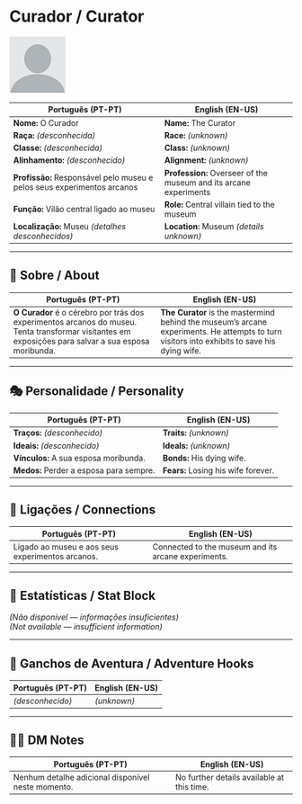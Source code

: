 # Curador / Curator

![Curador](docs/assets/npc/npc_blank.png)

| **Português (PT-PT)** | **English (EN-US)** |
| --------------------- | ------------------- |
| **Nome:** O Curador | **Name:** The Curator |
| **Raça:** *(desconhecida)* | **Race:** *(unknown)* |
| **Classe:** *(desconhecida)* | **Class:** *(unknown)* |
| **Alinhamento:** *(desconhecido)* | **Alignment:** *(unknown)* |
| **Profissão:** Responsável pelo museu e pelos seus experimentos arcanos | **Profession:** Overseer of the museum and its arcane experiments |
| **Função:** Vilão central ligado ao museu | **Role:** Central villain tied to the museum |
| **Localização:** Museu *(detalhes desconhecidos)* | **Location:** Museum *(details unknown)* |

---

## 📖 Sobre / About

| **Português (PT-PT)** | **English (EN-US)** |
| --------------------- | ------------------- |
| **O Curador** é o cérebro por trás dos experimentos arcanos do museu. Tenta transformar visitantes em exposições para salvar a sua esposa moribunda. | **The Curator** is the mastermind behind the museum’s arcane experiments. He attempts to turn visitors into exhibits to save his dying wife. |

---

## 🎭 Personalidade / Personality

| **Português (PT-PT)** | **English (EN-US)** |
| --------------------- | ------------------- |
| **Traços:** *(desconhecido)* | **Traits:** *(unknown)* |
| **Ideais:** *(desconhecido)* | **Ideals:** *(unknown)* |
| **Vínculos:** A sua esposa moribunda. | **Bonds:** His dying wife. |
| **Medos:** Perder a esposa para sempre. | **Fears:** Losing his wife forever. |

---

## 🔗 Ligações / Connections

| **Português (PT-PT)** | **English (EN-US)** |
| --------------------- | ------------------- |
| Ligado ao museu e aos seus experimentos arcanos. | Connected to the museum and its arcane experiments. |

---

<!-- 🔒 DM-ONLY SECTION BELOW -->

## 🧩 Estatísticas / Stat Block

*(Não disponível — informações insuficientes)*  
*(Not available — insufficient information)*

---

## 🎲 Ganchos de Aventura / Adventure Hooks

| **Português (PT-PT)** | **English (EN-US)** |
| --------------------- | ------------------- |
| *(desconhecido)* | *(unknown)* |

---

## 🧑‍💻 DM Notes

| **Português (PT-PT)** | **English (EN-US)** |
| --------------------- | ------------------- |
| Nenhum detalhe adicional disponível neste momento. | No further details available at this time. |
